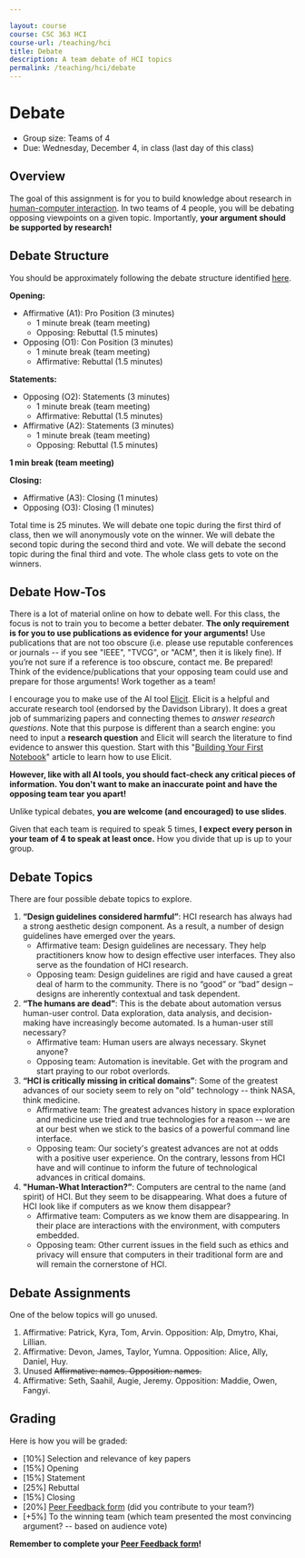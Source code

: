 ```yaml
---

layout: course
course: CSC 363 HCI
course-url: /teaching/hci
title: Debate
description: A team debate of HCI topics
permalink: /teaching/hci/debate
---
```


# Debate

* Group size: Teams of 4
* Due: Wednesday, December 4, in class (last day of this class)


## Overview 

The goal of this assignment is for you to build knowledge about research in [human-computer interaction](https://chi2024.acm.org/). In two teams of 4 people, you will be debating opposing viewpoints on a given topic. Importantly, **your argument should be supported by research!**


## Debate Structure

You should be approximately following the debate structure identified [here](https://www.youtube.com/watch?v=yi6Im-Sb6Vw).

**Opening:**

* Affirmative (A1): Pro Position (3 minutes)
    * 1 minute break (team meeting)
    * Opposing: Rebuttal (1.5 minutes)
* Opposing (O1): Con Position (3 minutes)
    * 1 minute break (team meeting)
    * Affirmative: Rebuttal (1.5 minutes)

**Statements:**

* Opposing (O2): Statements (3 minutes)
    * 1 minute break (team meeting)
    * Affirmative: Rebuttal (1.5 minutes)
* Affirmative (A2): Statements (3 minutes)
    * 1 minute break (team meeting)
    * Opposing: Rebuttal (1.5 minutes)

**1 min break (team meeting)**

**Closing:**

* Affirmative (A3): Closing (1 minutes)
* Opposing (O3): Closing (1 minutes)

Total time is 25 minutes. We will debate one topic during the first third of class, then we will anonymously vote on the winner. We will debate the second topic during the second third and vote. We will debate the second topic during the final third and vote. The whole class gets to vote on the winners.


## Debate How-Tos

There is a lot of material online on how to debate well. For this class, the focus is not to train you to become a better debater. **The only requirement is for you to use publications as evidence for your arguments!** Use publications that are not too obscure (i.e. please use reputable conferences or journals -- if you see "IEEE", "TVCG", or "ACM", then it is likely fine). If you’re not sure if a reference is too obscure, contact me. Be prepared! Think of the evidence/publications that your opposing team could use and prepare for those arguments! Work together as a team!

I encourage you to make use of the AI tool [Elicit](https://elicit.com/). Elicit is a helpful and accurate research tool (endorsed by the Davidson Library). It does a great job of summarizing papers and connecting themes to *answer research questions*. Note that this purpose is different than a search engine: you need to input a **research question** and Elicit will search the literature to find evidence to answer this question. Start with this "[Building Your First Notebook](https://support.elicit.com/en/articles/1418881)" article to learn how to use Elicit.

**However, like with all AI tools, you should fact-check any critical pieces of information. You don't want to make an inaccurate point and have the opposing team tear you apart!**

Unlike typical debates, **you are welcome (and encouraged) to use slides**.

Given that each team is required to speak 5 times, **I expect every person in your team of 4 to speak at least once.** How you divide that up is up to your group.

<!--The two teams should schedule a meeting with me to go over the spirit of the debate. I will suggest possible papers or directions to pursue and answer any questions you might have. This should happen at least 1 week before the debate. You should have some ideas of the 3 key papers that you will use for your arguments.-->


## Debate Topics

There are four possible debate topics to explore.

1. **“Design guidelines considered harmful”**: HCI research has always had a strong aesthetic design component. As a result, a number of design guidelines have emerged over the years.
    * Affirmative team: Design guidelines are necessary. They help practitioners know how to design effective user interfaces. They also serve as the foundation of HCI research.
    * Opposing team: Design guidelines are rigid and have caused a great deal of harm to the community. There is no “good” or “bad” design – designs are inherently contextual and task dependent.
2. **“The humans are dead”**: This is the debate about automation versus human-user control. Data exploration, data analysis, and decision-making have increasingly become automated. Is a human-user still necessary?
    * Affirmative team: Human users are always necessary. Skynet anyone?
    * Opposing team: Automation is inevitable. Get with the program and start praying to our robot overlords.
3. **“HCI is critically missing in critical domains”**: Some of the greatest advances of our society seem to rely on "old" technology -- think NASA, think medicine.
    * Affirmative team: The greatest advances history in space exploration and medicine use tried and true technologies for a reason -- we are at our best when we stick to the basics of a powerful command line interface.
    * Opposing team: Our society's greatest advances are not at odds with a positive user experience. On the contrary, lessons from HCI have and will continue to inform the future of technological advances in critical domains.
4. **"Human-What Interaction?”**: Computers are central to the name (and spirit) of HCI. But they seem to be disappearing. What does a future of HCI look like if computers as we know them disappear?
    * Affirmative team: Computers as we know them are disappearing. In their place are interactions with the environment, with computers embedded.
    * Opposing team: Other current issues in the field such as ethics and privacy will ensure that computers in their traditional form are and will remain the cornerstone of HCI.


## Debate Assignments
One of the below topics will go unused. 
1. Affirmative: Patrick, Kyra, Tom, Arvin. Opposition: Alp, Dmytro, Khai, Lillian.
2. Affirmative: Devon, James, Taylor, Yumna. Opposition: Alice, Ally, Daniel, Huy.
3. Unused ~~Affirmative: names. Opposition: names.~~
4. Affirmative: Seth, Saahil, Augie, Jeremy. Opposition: Maddie, Owen, Fangyi.

## Grading

Here is how you will be graded: 

* [10%] Selection and relevance of key papers
* [15%] Opening
* [15%] Statement
* [25%] Rebuttal
* [15%] Closing
* [20%] [Peer Feedback form](https://docs.google.com/forms/d/e/1FAIpQLSfia2jv6O7WEgkw-Ew_dNuK1k3SZag1qjz2E0zOVEGaGtEaIA/viewform?usp=sf_link) (did you contribute to your team?)
* [+5%] To the winning team (which team presented the most convincing argument? -- based on audience vote)

**Remember to complete your [Peer Feedback form](https://docs.google.com/forms/d/e/1FAIpQLSfia2jv6O7WEgkw-Ew_dNuK1k3SZag1qjz2E0zOVEGaGtEaIA/viewform?usp=sf_link)!**